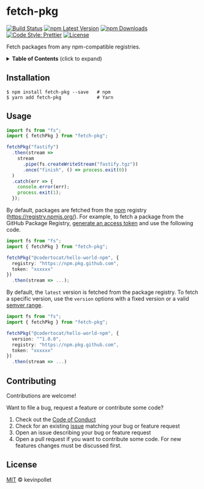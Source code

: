 # fetch-pkg <!-- omit in toc -->

[![Build Status](https://github.com/kevinpollet/fetch-pkg/workflows/build/badge.svg)](https://github.com/kevinpollet/fetch-pkg/actions)
[![npm Latest Version](https://img.shields.io/npm/v/fetch-pkg/latest)](https://www.npmjs.com/package/fetch-pkg)
[![npm Downloads](https://img.shields.io/npm/dm/fetch-pkg)](https://www.npmjs.com/package/fetch-pkg)
[![Code Style: Prettier](https://img.shields.io/badge/code_style-prettier-ff69b4.svg)](https://github.com/prettier/prettier)
[![License](https://img.shields.io/github/license/kevinpollet/fetch-pkg)](./LICENSE.md)

Fetch packages from any npm-compatible registries.

<details>
  <summary><strong>Table of Contents</strong> (click to expand)</summary>

- [Installation](#installation)
- [Usage](#usage)
- [Contributing](#contributing)
- [License](#license)

</details>

## Installation

```shell
$ npm install fetch-pkg --save   # npm
$ yarn add fetch-pkg             # Yarn
```

## Usage

```typescript
import fs from "fs";
import { fetchPkg } from "fetch-pkg";

fetchPkg("fastify")
  .then(stream =>
    stream
      .pipe(fs.createWriteStream("fastify.tgz"))
      .once("finish", () => process.exit(0))
  )
  .catch(err => {
    console.error(err);
    process.exit(1);
  });
```

By default, packages are fetched from the [npm](https://www.npmjs.com/) registry (https://registry.npmjs.org/). For example, to fetch a package from the GitHub Package Registry, [generate an access token](https://help.github.com/en/github/managing-packages-with-github-package-registry/configuring-npm-for-use-with-github-package-registry#authenticating-to-github-package-registry) and use the following code.

```typescript
import fs from "fs";
import { fetchPkg } from "fetch-pkg";

fetchPkg("@codertocat/hello-world-npm", {
  registry: "https://npm.pkg.github.com",
  token: "xxxxxx"
})
  .then(stream => ...);
```

By default, the `latest` version is fetched from the package registry. To fetch a specific version, use the `version` options with a fixed version or a valid [semver range](https://github.com/npm/node-semver#ranges).

```typescript
import fs from "fs";
import { fetchPkg } from "fetch-pkg";

fetchPkg("@codertocat/hello-world-npm", {
  version: "^1.0.0",
  registry: "https://npm.pkg.github.com",
  token: "xxxxxx"
})
  .then(stream => ...)
```

## Contributing

Contributions are welcome!

Want to file a bug, request a feature or contribute some code?

1. Check out the [Code of Conduct](./CODE_OF_CONDUCT.md)
2. Check for an existing [issue](https://github.com/kevinpollet/fetch-pkg) matching your bug or feature request
3. Open an issue describing your bug or feature request
4. Open a pull request if you want to contribute some code. For new features changes must be discussed first.

## License

[MIT](./LICENSE.md) © kevinpollet
